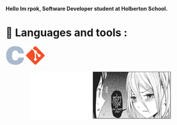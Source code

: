 **Hello Im rpok, Software Developer student at Holberton School.**

# 🔧 **Languages and tools :**

<div>
<img src="https://github.com/devicons/devicon/blob/master/icons/c/c-original.svg" width="50" />
<img src="https://github.com/devicons/devicon/blob/master/icons/git/git-original.svg"width="50" />
</div>

<p align="center">
  <img src="https://github.com/rpokman/rpokman/blob/main/code.png" width="75%">
</p>